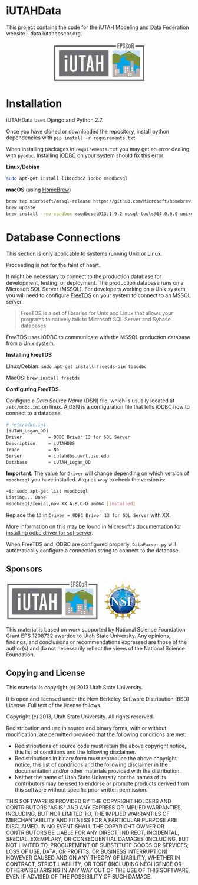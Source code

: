 iUTAHData
=========

This project contains the code for the iUTAH Modeling and Data Federation website - data.iutahepscor.org.

<p align="center"><img src="https://github.com/UCHIC/iUTAHData/blob/master/src/mdfserver/static/mdfserver/images/common/iutah_logo.png"></p>

Installation
============
iUTAHData uses Django and Python 2.7.

Once you have cloned or downloaded the repository, install python dependencies with `pip install -r requirements.txt`

When installing packages in `requirements.txt` you may get an error dealing with `pyodbc`.
Installing [iODBC](http://www.iodbc.org/) on your system should fix this error.

**Linux/Debian**

```bash
sudo apt-get install libiodbc2 iodbc msodbcsql
```

**macOS** (using [HomeBrew](https://brew.sh/))

```bash
brew tap microsoft/mssql-release https://github.com/Microsoft/homebrew-mssql-release
brew update
brew install --no-sandbox msodbcsql@13.1.9.2 mssql-tools@14.0.6.0 unixodbc
```

Database Connections
===

This section is only applicable to systems running Unix or Linux. 

Proceeding is not for the faint of heart.

It might be necessary to connect to the production database for
development, testing, or deployment. The production database runs on a
Microsoft SQL Server (MSSQL). For developers working on a Unix system, you will need to configure
[FreeTDS](http://www.freetds.org/faq.html#What.is.FreeTDS) on your system
to connect to an MSSQL server.

> FreeTDS is a set of libraries for Unix and Linux that allows your programs to natively talk to Microsoft SQL Server and Sybase databases.

FreeTDS uses iODBC to communicate with the MSSQL production database from a Unix system.

**Installing FreeTDS**

Linux/Debian: `sudo apt-get install freetds-bin tdsodbc`

MacOS: `brew install freetds`

**Configuring FreeTDS**

Configure a _Data Source Name_ (DSN) file, which is usually located at `/etc/odbc.ini` on linux. A DSN is a configuration file that tells iODBC how to connect to a database.
```bash
# /etc/odbc.ini
[iUTAH_Logan_OD]
Driver          = ODBC Driver 13 for SQL Server
Description     = iUTAHDBS
Trace           = No
Server          = iutahdbs.uwrl.usu.edu
Database        = iUTAH_Logan_OD
```
**Important**: The value for `Driver` will change depending on which version of `msodbcsql` you have installed. A quick way to check the version is: 
```bash
~$: sudo apt-get list msodbcsql
Listing... Done
msodbcsql/xenial,now XX.A.B.C-D amd64 [installed]
```
Replace the `13` in `Driver = ODBC Driver 13 for SQL Server` with XX. 

More information on this may be found in [Microsoft's documentation for installing odbc driver for sql-server](https://docs.microsoft.com/en-us/sql/connect/odbc/linux-mac/installing-the-microsoft-odbc-driver-for-sql-server?view=sql-server-2017).

When FreeTDS and iODBC are configured properly, `DataParser.py` will automatically configure a connection string to connect to the database.

Sponsors
---------

![iUTAH](/src/mdfserver/static/mdfserver/images/common/iutah_logo.png)    ![NSF](/src/mdfserver/static/mdfserver/images/common/nsf1.png)

This material is based on work supported by National Science Foundation Grant EPS 1208732 awarded to Utah State University.  Any opinions, findings, and conclusions or recommendations expressed are those of the author(s) and do not necessarily reflect the views of the National Science Foundation.

Copying and License
----------------------------

This material is copyright (c) 2013 Utah State University.

It is open and licensed under the New Berkeley Software Distribution (BSD) License.  Full text of the license follows.

Copyright (c) 2013, Utah State University. All rights reserved.

Redistribution and use in source and binary forms, with or without modification, are permitted provided that the following conditions are met:

*  Redistributions of source code must retain the above copyright notice, this list of conditions and the following disclaimer.
*  Redistributions in binary form must reproduce the above copyright notice, this list of conditions and the following disclaimer in the documentation and/or other materials provided with the distribution.
*  Neither the name of Utah State University nor the names of its contributors may be used to endorse or promote products derived from this software without specific prior written permission.

THIS SOFTWARE IS PROVIDED BY THE COPYRIGHT HOLDERS AND CONTRIBUTORS "AS IS" AND ANY EXPRESS OR IMPLIED WARRANTIES, INCLUDING, BUT NOT LIMITED TO, THE IMPLIED WARRANTIES OF MERCHANTABILITY AND FITNESS FOR A PARTICULAR PURPOSE ARE DISCLAIMED. IN NO EVENT SHALL THE COPYRIGHT OWNER OR CONTRIBUTORS BE LIABLE FOR ANY DIRECT, INDIRECT, INCIDENTAL, SPECIAL, EXEMPLARY, OR CONSEQUENTIAL DAMAGES (INCLUDING, BUT NOT LIMITED TO, PROCUREMENT OF SUBSTITUTE GOODS OR SERVICES; LOSS OF USE, DATA, OR PROFITS; OR BUSINESS INTERRUPTION) HOWEVER CAUSED AND ON ANY THEORY OF LIABILITY, WHETHER IN CONTRACT, STRICT LIABILITY, OR TORT (INCLUDING NEGLIGENCE OR OTHERWISE) ARISING IN ANY WAY OUT OF THE USE OF THIS SOFTWARE, EVEN IF ADVISED OF THE POSSIBILITY OF SUCH DAMAGE. 



